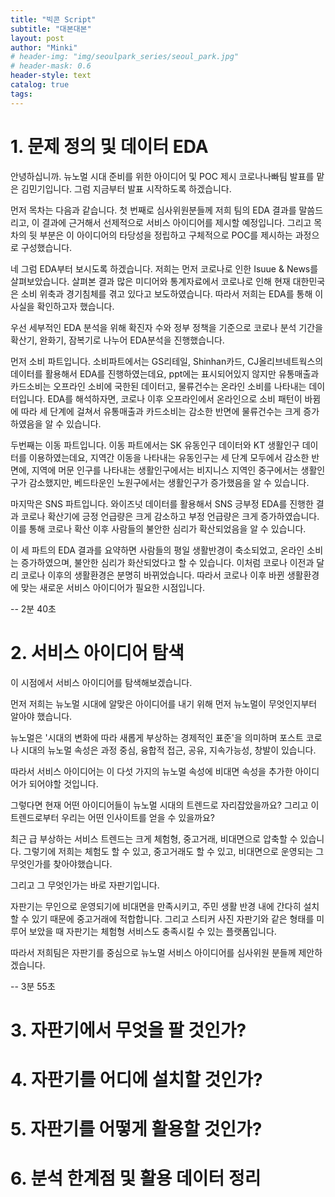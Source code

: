 ```yaml
---
title: "빅콘 Script"
subtitle: "대본대본"
layout: post
author: "Minki"
# header-img: "img/seoulpark_series/seoul_park.jpg"
# header-mask: 0.6
header-style: text
catalog: true
tags:
---
```


# 1. 문제 정의 및 데이터 EDA

안녕하십니까. 뉴노멀 시대 준비를 위한 아이디어 및 POC 제시 코로나나빠팀 발표를 맡은 김민기입니다.
그럼 지금부터 발표 시작하도록 하겠습니다.

먼저 목차는 다음과 같습니다. 첫 번째로 심사위원분들께 저희 팀의 EDA 결과를 말씀드리고, 이 결과에 근거해서
선제적으로 서비스 아이디어를 제시할 예정입니다. 그리고 목차의 뒷 부분은 이 아이디어의 타당성을 정립하고 구체적으로 POC를 제시하는 과정으로 구성했습니다.

네 그럼 EDA부터 보시도록 하겠습니다.
저희는 먼저 코로나로 인한 Isuue & News를 살펴보았습니다.
살펴본 결과 많은 미디어와 통계자료에서 코로나로 인해 현재 대한민국은 소비 위축과 경기침체를 겪고 있다고 보도하였습니다.
따라서 저희는 EDA를 통해 이 사실을 확인하고자 했습니다.

우선 세부적인 EDA 분석을 위해 확진자 수와 정부 정책을 기준으로 코로나 분석 기간을 확산기, 완화기, 잠복기로 나누어 EDA분석을 진행했습니다.

먼저 소비 파트입니다.
소비파트에서는 GS리테일, Shinhan카드, CJ올리브네트웍스의 데이터를 활용해서 EDA를 진행하였는데요,
ppt에는 표시되어있지 않지만 유통매출과 카드소비는 오프라인 소비에 국한된 데이터고, 물류건수는 온라인 소비를 나타내는 데이터입니다.
EDA를 해석하자면, 코로나 이후 오프라인에서 온라인으로 소비 패턴이 바뀜에 따라 세 단계에 걸쳐서 유통매출과 카드소비는 감소한 반면에
물류건수는 크게 증가하였음을 알 수 있습니다.

두번째는 이동 파트입니다.
이동 파트에서는 SK 유동인구 데이터와 KT 생활인구 데이터를 이용하였는데요,
지역간 이동을 나타내는 유동인구는 세 단계 모두에서 감소한 반면에, 지역에 머문 인구를 나타내는 생활인구에서는
비지니스 지역인 중구에서는 생활인구가 감소했지만, 베드타운인 노원구에서는 생활인구가 증가했음을 알 수 있습니다.

마지막은 SNS 파트입니다.
와이즈넛 데이터를 활용해서 SNS 긍부정 EDA를 진행한 결과
코로나 확산기에 긍정 언급량은 크게 감소하고 부정 언급량은 크게 증가하였습니다.
이를 통해 코로나 확산 이후 사람들의 불안한 심리가 확산되었음을 알 수 있습니다.

이 세 파트의 EDA 결과를 요약하면 사람들의 평일 생활반경이 축소되었고, 온라인 소비는 증가하였으며, 불안한 심리가 화산되었다고 할 수 있습니다.
이처럼 코로나 이전과 달리 코로나 이후의 생활환경은 분명히 바뀌었습니다. 따라서 코로나 이후 바뀐 생활환경에 맞는 새로운 서비스 아이디어가 필요한 시점입니다.

-- 2분 40초

# 2. 서비스 아이디어 탐색

이 시점에서 서비스 아이디어를 탐색해보겠습니다.

먼저 저희는 뉴노멀 시대에 알맞은 아이디어를 내기 위해
먼저 뉴노멀이 무엇인지부터 알아야 했습니다.

뉴노멀은 '시대의 변화에 따라 새롭게 부상하는 경제적인 표준'을 의미하며
포스트 코로나 시대의 뉴노멀 속성은 과정 중심, 융합적 접근, 공유, 지속가능성, 창발이 있습니다.

따라서 서비스 아이디어는 이 다섯 가지의 뉴노멀 속성에 비대면 속성을 추가한 아이디어가 되어야할 것입니다.

그렇다면 현재 어떤 아이디어들이 뉴노멀 시대의 트렌드로 자리잡았을까요?
그리고 이 트렌드로부터 우리는 어떤 인사이트를 얻을 수 있을까요?

최근 급 부상하는 서비스 트렌드는 크게 체험형, 중고거래, 비대면으로 압축할 수 있습니다.
그렇기에 저희는 체험도 할 수 있고, 중고거래도 할 수 있고, 비대면으로 운영되는 그 무엇인가를 찾아야했습니다.

그리고 그 무엇인가는 바로 자판기입니다.

자판기는 무인으로 운영되기에 비대면을 만족시키고, 주민 생활 반경 내에 간다히 설치할 수 있기 때문에 중고거래에 적합합니다. 그리고 스티커 사진 자판기와 같은 형태를 미루어 보았을 때 자판기는 체험형 서비스도 충족시킬 수 있는
플랫폼입니다.

따라서 저희팀은 자판기를 중심으로 뉴노멀 서비스 아이디어를 심사위원 분들께 제안하겠습니다.

-- 3분 55초

# 3. 자판기에서 무엇을 팔 것인가?





# 4. 자판기를 어디에 설치할 것인가?

# 5. 자판기를 어떻게 활용할 것인가?

# 6. 분석 한계점 및 활용 데이터 정리

